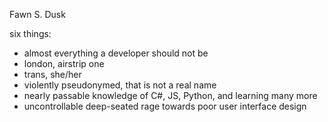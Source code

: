 Fawn S. Dusk

six things:
- almost everything a developer should not be
- london, airstrip one
- trans, she/her
- violently pseudonymed, that is not a real name
- nearly passable knowledge of C#, JS, Python, and learning many more
- uncontrollable deep-seated rage towards poor user interface design
